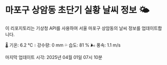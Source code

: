 
# 마포구 상암동 초단기 실황 날씨 정보 🌤️

이 리포지토리는 기상청 API를 사용하여 서울 마포구 상암동의 날씨 정보를 업데이트합니다. 

🌡️ 기온: 6.2 ℃
💧 강수량: 0 mm
💦 습도: 81 %
🌬️ 풍속: 1.1 m/s

마지막 업데이트 시각: 2025년 04월 01일 07시 10분    
